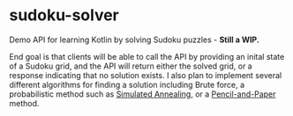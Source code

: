 # sudoku-solver

Demo API for learning Kotlin by solving Sudoku puzzles - **Still a WIP.**

End goal is that clients will be able to call the API by providing an inital state of a Sudoku grid, and the API will return either the solved grid, or a response indicating that no solution exists. I also plan to implement several different algorithms for finding a solution including Brute force, a probabilistic method such as [Simulated Annealing](https://en.wikipedia.org/wiki/Simulated_annealing), or a [Pencil-and-Paper](http://pi.math.cornell.edu/~mec/Summer2009/meerkamp/Site/Solving_any_Sudoku_II.html) method.
